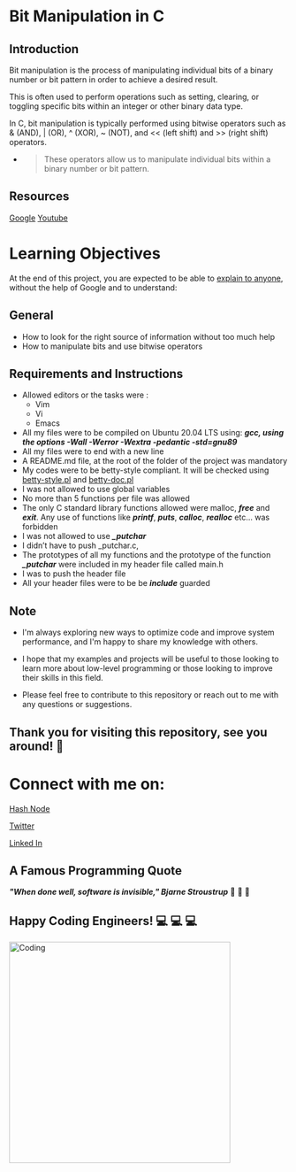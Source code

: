 # **Bit Manipulation in C**
## **Introduction**
Bit manipulation  is the process of manipulating individual bits of a binary number or bit pattern in order to achieve a desired result.

This is often used to perform operations such as setting, clearing, or toggling specific bits within an integer or other binary data type.

In C, bit manipulation is typically performed using bitwise operators such as & (AND), | (OR), ^ (XOR), ~ (NOT), and << (left shift) and >> (right shift) operators.

* >These operators allow us to manipulate individual bits within a binary number or bit pattern.

## **Resources**
[Google](https://www.google.com/webhp?q=bit+manipulation+C)
[Youtube](https://www.youtube.com/results?search_query=bitwise+operators+in+c)

# **Learning Objectives**

At the end of this project, you are expected to be able to [explain to anyone](https://fs.blog/feynman-learning-technique/), without the help of Google and to understand:

## **General**
* How to look for the right source of information without too much help
* How to manipulate bits and use bitwise operators

## **Requirements and Instructions**

* Allowed editors or the tasks were :
  * Vim
  * Vi
  * Emacs
* All my files were to  be compiled on Ubuntu 20.04 LTS using: ***gcc, using the options -Wall -Werror -Wextra -pedantic -std=gnu89***
* All my files were to end with a new line
* A README.md file, at the root of the folder of the project was mandatory
* My codes were to be betty-style compliant. It will be checked using [betty-style.pl](https://github.com/holbertonschool/Betty/blob/master/betty-style.pl) and [betty-doc.pl](https://github.com/holbertonschool/Betty/blob/master/betty-doc.pl)
* I was not allowed to use global variables
* No more than 5 functions per file was allowed
* The only C standard library functions allowed were malloc, ***free*** and ***exit***. Any use of functions like ***printf***, ***puts***, ***calloc***, ***realloc*** etc… was forbidden
* I was not allowed to use ***_putchar***
* I didn’t have to push _putchar.c,
* The prototypes of all my  functions and the prototype of the function ***_putchar*** were included in my header file called main.h
* I was to push the header file
* All your header files were to be be ***include*** guarded

## **Note**

* I'm always exploring new ways to optimize code and improve system performance, and I'm happy to share my knowledge with others.
* I hope that my examples and projects will be useful to those looking to learn more about low-level programming or those looking to improve their skills in this field.

* Please feel free to contribute to this repository or reach out to me with any questions or suggestions.

  
  
## **Thank you for visiting this repository, see you around!** :smiling_face_with_three_hearts:



# **Connect with me on:** 

[Hash Node](https://brianenosotieno.hashnode.dev)
                        
[Twitter](https://twitter.com/brian_tatling) 
                        
[Linked In](https://www.linkedin.com/in/brian-enos/)

## **A Famous Programming Quote**

***"When done well, software is invisible," Bjarne Stroustrup*** :muscle: :muscle: :muscle:
## **Happy Coding Engineers!** :computer: :computer: :computer:
<img align="left" alt="Coding" width="400" src= "https://camo.githubusercontent.com/e20822b4282c07ffd010cd05f855a6561d3b62358ca9e607e4901288dd748fcb/68747470733a2f2f63646e2e6472696262626c652e636f6d2f75736572732f323133313939332f73637265656e73686f74732f343934383733362f74686f75676874776f726b732d6769665f6472696262626c652e676966">
